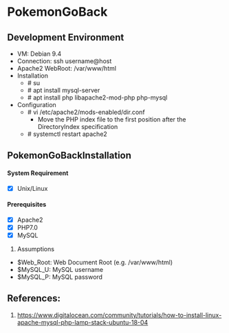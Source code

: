 # PokemonGoBack

## Development Environment
- VM: Debian 9.4
- Connection: ssh username@host
- Apache2 WebRoot: /var/www/html
- Installation
  - \# su
  - \# apt install mysql-server
  - \# apt install php libapache2-mod-php php-mysql
- Configuration
  - \# vi /etc/apache2/mods-enabled/dir.conf
    - Move the PHP index file to the first position after the DirectoryIndex specification
  - \# systemctl restart apache2
  

## PokemonGoBackInstallation

#### System Requirement
- [x] Unix/Linux

#### Prerequisites
- [x] Apache2
- [x] PHP7.0
- [x] MySQL

1. Assumptions
- $Web_Root: Web Document Root (e.g. /var/www/html)
- $MySQL_U: MySQL username
- $MySQL_P: MySQL password

## References:
1. https://www.digitalocean.com/community/tutorials/how-to-install-linux-apache-mysql-php-lamp-stack-ubuntu-18-04
